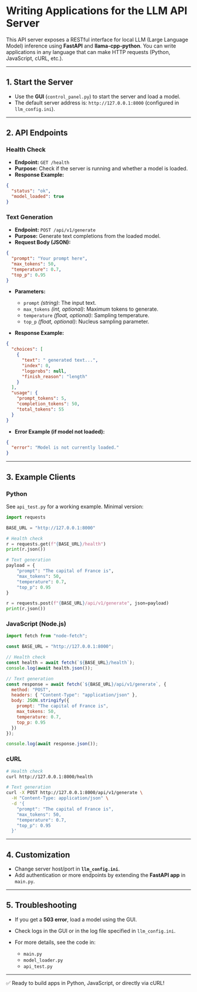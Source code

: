 # Writing Applications for the LLM API Server

This API server exposes a RESTful interface for local LLM (Large Language Model) inference using **FastAPI** and **llama-cpp-python**. You can write applications in any language that can make HTTP requests (Python, JavaScript, cURL, etc.).

---

## 1. Start the Server

* Use the **GUI** (`control_panel.py`) to start the server and load a model.
* The default server address is: `http://127.0.0.1:8000` (configured in `llm_config.ini`).

---

## 2. API Endpoints

### Health Check

* **Endpoint:** `GET /health`
* **Purpose:** Check if the server is running and whether a model is loaded.
* **Response Example:**

```json
{  
  "status": "ok",  
  "model_loaded": true  
}
```

### Text Generation

* **Endpoint:** `POST /api/v1/generate`
* **Purpose:** Generate text completions from the loaded model.
* **Request Body (JSON):**

```json
{  
  "prompt": "Your prompt here",  
  "max_tokens": 50,  
  "temperature": 0.7,  
  "top_p": 0.95  
}
```

* **Parameters:**

  * `prompt` *(string)*: The input text.
  * `max_tokens` *(int, optional)*: Maximum tokens to generate.
  * `temperature` *(float, optional)*: Sampling temperature.
  * `top_p` *(float, optional)*: Nucleus sampling parameter.

* **Response Example:**

```json
{  
  "choices": [    
    {      
      "text": " generated text...",      
      "index": 0,      
      "logprobs": null,      
      "finish_reason": "length"    
    }  
  ],  
  "usage": {    
    "prompt_tokens": 5,    
    "completion_tokens": 50,    
    "total_tokens": 55  
  }  
}
```

* **Error Example (if model not loaded):**

```json
{  
  "error": "Model is not currently loaded."  
}
```

---

## 3. Example Clients

### Python

See `api_test.py` for a working example. Minimal version:

```python
import requests

BASE_URL = "http://127.0.0.1:8000"

# Health check
r = requests.get(f"{BASE_URL}/health")
print(r.json())

# Text generation
payload = {
    "prompt": "The capital of France is",
    "max_tokens": 50,
    "temperature": 0.7,
    "top_p": 0.95
}

r = requests.post(f"{BASE_URL}/api/v1/generate", json=payload)
print(r.json())
```

### JavaScript (Node.js)

```javascript
import fetch from "node-fetch";

const BASE_URL = "http://127.0.0.1:8000";

// Health check
const health = await fetch(`${BASE_URL}/health`);
console.log(await health.json());

// Text generation
const response = await fetch(`${BASE_URL}/api/v1/generate`, {
  method: "POST",
  headers: { "Content-Type": "application/json" },
  body: JSON.stringify({
    prompt: "The capital of France is",
    max_tokens: 50,
    temperature: 0.7,
    top_p: 0.95
  })
});

console.log(await response.json());
```

### cURL

```bash
# Health check
curl http://127.0.0.1:8000/health

# Text generation
curl -X POST http://127.0.0.1:8000/api/v1/generate \
  -H "Content-Type: application/json" \
  -d '{
    "prompt": "The capital of France is",
    "max_tokens": 50,
    "temperature": 0.7,
    "top_p": 0.95
  }'
```

---

## 4. Customization

* Change server host/port in **`llm_config.ini`**.
* Add authentication or more endpoints by extending the **FastAPI app** in `main.py`.

---

## 5. Troubleshooting

* If you get a **503 error**, load a model using the GUI.
* Check logs in the GUI or in the log file specified in `llm_config.ini`.
* For more details, see the code in:

  * `main.py`
  * `model_loader.py`
  * `api_test.py`

---

✅ Ready to build apps in Python, JavaScript, or directly via cURL!
